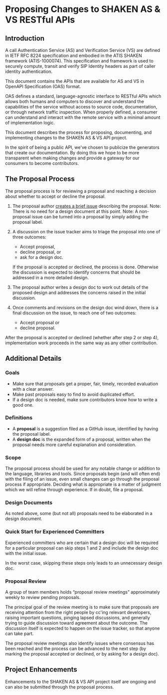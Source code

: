 # Proposing Changes to SHAKEN AS & VS RESTful APIs

## Introduction

A call Authentication Service (AS) and Verification Service (VS) are defined in IETF RFC 8224 specification and embodied in the ATIS SHAKEN framework (ATIS-1000074).  This specification and framework is used to securely compute, transit and verify SIP Identity headers as part of caller identity authentication. 

This document contains the APIs that are available for AS and VS in OpenAPI Specification (OAS) format.

OAS defines a standard, language-agnostic interface to RESTful APIs which allows both humans and computers to discover and understand the capabilities of the service without access to source code, documentation, or through network traffic inspection. When properly defined, a consumer can understand and interact with the remote service with a minimal amount of implementation logic.

This document describes the process for proposing, documenting, and implementing changes to the SHAKEN AS & VS API project. 

In the spirit of being a public API, we've chosen to publicize the generators that create our documentation. By doing this we hope to be more transparent when making changes and provide a gateway for our consumers to become contributors.

## The Proposal Process

The proposal process is for reviewing a proposal and reaching
a decision about whether to accept or decline the proposal.

1. The proposal author [creates a brief issue](https://github.com/neustar/tcs-apis/issues) describing the proposal.
   Note: There is no need for a design document at this point.
   Note: A non-proposal issue can be turned into a proposal by simply adding the proposal label.

2. A discussion on the issue tracker aims to triage the proposal into one of three outcomes:
     - Accept proposal,
     - decline proposal, or
     - ask for a design doc.

   If the proposal is accepted or declined, the process is done.
   Otherwise the discussion is expected to identify concerns that
   should be addressed in a more detailed design.

3. The proposal author writes a design doc to work out details of the proposed
   design and addresses the concerns raised in the initial discussion.

4. Once comments and revisions on the design doc wind down, there is a final
   discussion on the issue, to reach one of two outcomes:
    - Accept proposal or
    - decline proposal.

After the proposal is accepted or declined (whether after step 2 or step 4),
implementation work proceeds in the same way as any other contribution.

## Additional Details

### Goals

- Make sure that proposals get a proper, fair, timely, recorded evaluation with
  a clear answer.
- Make past proposals easy to find to avoid duplicated effort.
- If a design doc is needed, make sure contributors know how to write a good one.

### Definitions

- A **proposal** is a suggestion filed as a GitHub issue, identified by having
  the proposal label.
- A **design doc** is the expanded form of a proposal, written when the
  proposal needs more careful explanation and consideration.

### Scope

The proposal process should be used for any notable change or addition to the
language, libraries and tools.
Since proposals begin (and will often end) with the filing of an issue, even
small changes can go through the proposal process if appropriate.
Deciding what is appropriate is a matter of judgment which we will refine through
experience.
If in doubt, file a proposal.

### Design Documents

As noted above, some (but not all) proposals need to be elaborated in a design document.

### Quick Start for Experienced Committers

Experienced committers who are certain that a design doc will be
required for a particular proposal
can skip steps 1 and 2 and include the design doc with the initial issue.

In the worst case, skipping these steps only leads to an unnecessary design doc.

### Proposal Review

A group of team members holds “proposal review meetings”
approximately weekly to review pending proposals.

The principal goal of the review meeting is to make sure that proposals
are receiving attention from the right people
by cc'ing relevant developers, raising important questions,
pinging lapsed discussions, and generally trying to guide discussion
toward agreement about the outcome.
The discussion itself is expected to happen on the issue tracker,
so that anyone can take part.

The proposal review meetings also identify issues where
consensus has been reached and the process can be
advanced to the next step (by marking the proposal accepted
or declined, or by asking for a design doc).

## Project Enhancements

Enhancements to the SHAKEN AS & VS API project itself are ongoing and
can also be submitted through the proposal process.
